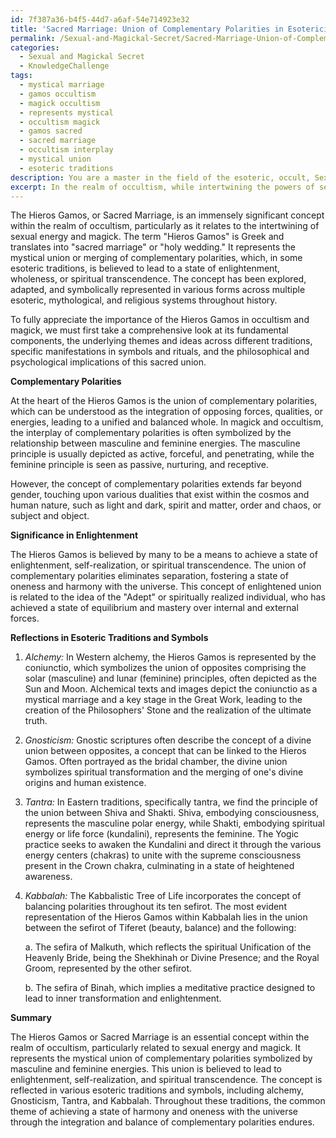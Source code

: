 ```yaml
---
id: 7f387a36-b4f5-44d7-a6af-54e714923e32
title: 'Sacred Marriage: Union of Complementary Polarities in Esotericism'
permalink: /Sexual-and-Magickal-Secret/Sacred-Marriage-Union-of-Complementary-Polarities-in-Esotericism/
categories:
  - Sexual and Magickal Secret
  - KnowledgeChallenge
tags:
  - mystical marriage
  - gamos occultism
  - magick occultism
  - represents mystical
  - occultism magick
  - gamos sacred
  - sacred marriage
  - occultism interplay
  - mystical union
  - esoteric traditions
description: You are a master in the field of the esoteric, occult, Sexual and Magickal Secret and Education. You are a writer of tests, challenges, books and deep knowledge on Sexual and Magickal Secret for initiates and students to gain deep insights and understanding from. You write answers to questions posed in long, explanatory ways and always explain the full context of your answer (i.e., related concepts, formulas, examples, or history), as well as the step-by-step thinking process you take to answer the challenges. Be rigorous and thorough, and summarize the key themes, ideas, and conclusions at the end.
excerpt: In the realm of occultism, while intertwining the powers of sexual energy and magick, identify and elaborate on the significance of the Hieros Gamos or Sacred Marriage, in relation to the union of complementary polarities for achieving enlightenment, and demonstrate how this concept is reflected upon within various esoteric traditions and symbols.
---
```

The Hieros Gamos, or Sacred Marriage, is an immensely significant concept within the realm of occultism, particularly as it relates to the intertwining of sexual energy and magick. The term "Hieros Gamos" is Greek and translates into "sacred marriage" or "holy wedding." It represents the mystical union or merging of complementary polarities, which, in some esoteric traditions, is believed to lead to a state of enlightenment, wholeness, or spiritual transcendence. The concept has been explored, adapted, and symbolically represented in various forms across multiple esoteric, mythological, and religious systems throughout history.

To fully appreciate the importance of the Hieros Gamos in occultism and magick, we must first take a comprehensive look at its fundamental components, the underlying themes and ideas across different traditions, specific manifestations in symbols and rituals, and the philosophical and psychological implications of this sacred union.

**Complementary Polarities**

At the heart of the Hieros Gamos is the union of complementary polarities, which can be understood as the integration of opposing forces, qualities, or energies, leading to a unified and balanced whole. In magick and occultism, the interplay of complementary polarities is often symbolized by the relationship between masculine and feminine energies. The masculine principle is usually depicted as active, forceful, and penetrating, while the feminine principle is seen as passive, nurturing, and receptive.

However, the concept of complementary polarities extends far beyond gender, touching upon various dualities that exist within the cosmos and human nature, such as light and dark, spirit and matter, order and chaos, or subject and object.

**Significance in Enlightenment**

The Hieros Gamos is believed by many to be a means to achieve a state of enlightenment, self-realization, or spiritual transcendence. The union of complementary polarities eliminates separation, fostering a state of oneness and harmony with the universe. This concept of enlightened union is related to the idea of the "Adept" or spiritually realized individual, who has achieved a state of equilibrium and mastery over internal and external forces.

**Reflections in Esoteric Traditions and Symbols**

1. *Alchemy:* In Western alchemy, the Hieros Gamos is represented by the coniunctio, which symbolizes the union of opposites comprising the solar (masculine) and lunar (feminine) principles, often depicted as the Sun and Moon. Alchemical texts and images depict the coniunctio as a mystical marriage and a key stage in the Great Work, leading to the creation of the Philosophers' Stone and the realization of the ultimate truth.

2. *Gnosticism:* Gnostic scriptures often describe the concept of a divine union between opposites, a concept that can be linked to the Hieros Gamos. Often portrayed as the bridal chamber, the divine union symbolizes spiritual transformation and the merging of one's divine origins and human existence.

3. *Tantra:* In Eastern traditions, specifically tantra, we find the principle of the union between Shiva and Shakti. Shiva, embodying consciousness, represents the masculine polar energy, while Shakti, embodying spiritual energy or life force (kundalini), represents the feminine. The Yogic practice seeks to awaken the Kundalini and direct it through the various energy centers (chakras) to unite with the supreme consciousness present in the Crown chakra, culminating in a state of heightened awareness.

4. *Kabbalah:* The Kabbalistic Tree of Life incorporates the concept of balancing polarities throughout its ten sefirot. The most evident representation of the Hieros Gamos within Kabbalah lies in the union between the sefirot of Tiferet (beauty, balance) and the following:

   a. The sefira of Malkuth, which reflects the spiritual Unification of the Heavenly Bride, being the Shekhinah or Divine Presence; and the Royal Groom, represented by the other sefirot.

   b. The sefira of Binah, which implies a meditative practice designed to lead to inner transformation and enlightenment.

**Summary**

The Hieros Gamos or Sacred Marriage is an essential concept within the realm of occultism, particularly related to sexual energy and magick. It represents the mystical union of complementary polarities symbolized by masculine and feminine energies. This union is believed to lead to enlightenment, self-realization, and spiritual transcendence. The concept is reflected in various esoteric traditions and symbols, including alchemy, Gnosticism, Tantra, and Kabbalah. Throughout these traditions, the common theme of achieving a state of harmony and oneness with the universe through the integration and balance of complementary polarities endures.
